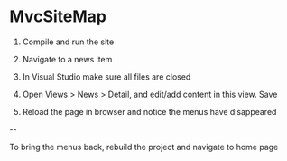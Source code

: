 MvcSiteMap
==========

1) Compile and run the site 

2) Navigate to a news item

3) In Visual Studio make sure all files are closed

4) Open Views > News > Detail, and edit/add content in this view. Save

5) Reload the page in browser and notice the menus have disappeared  

-- 

To bring the menus back, rebuild the project and navigate to home page
